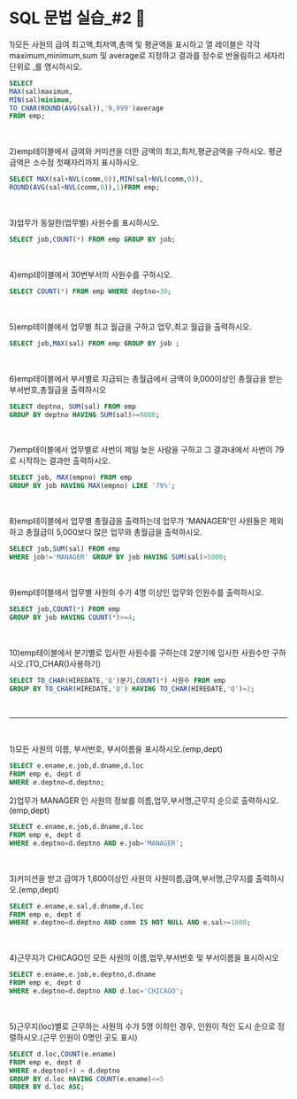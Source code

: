 # SQL 문법 실습_#2 📌

1)모든 사원의 급여 최고액,최저액,총액 및 평균액을 표시하고 열 레이블은 각각 maximum,minimum,sum 및 average로 지정하고 결과를 정수로 반올림하고 세자리 단위로 ,를 명시하시오.
```sql
SELECT 
MAX(sal)maximum,
MIN(sal)minimum,
TO_CHAR(ROUND(AVG(sal)),'9,999')average 
FROM emp;
```
<br>

2)emp테이블에서 급여와 커미션을 더한 금액의 최고,최저,평균금액을 구하시오.
평균금액은 소수점 첫째자리까지 표시하시오.
```sql
SELECT MAX(sal+NVL(comm,0)),MIN(sal+NVL(comm,0)),
ROUND(AVG(sal+NVL(comm,0)),1)FROM emp;
```
<br>

3)업무가 동일한(업무별) 사원수를 표시하시오.
```sql
SELECT job,COUNT(*) FROM emp GROUP BY job;
```
<br>

4)emp테이블에서 30번부서의 사원수를 구하시오.
```sql
SELECT COUNT(*) FROM emp WHERE deptno=30;
```
<br>


5)emp테이블에서 업무별 최고 월급을 구하고 업무,최고 월급을 출력하시오.
```sql
SELECT job,MAX(sal) FROM emp GROUP BY job ;
```
<br>


6)emp테이블에서 부서별로 지급되는 총월급에서 금액이 9,000이상인 총월급을 받는 부서번호,총월급을 출력하시오
```sql
SELECT deptno, SUM(sal) FROM emp 
GROUP BY deptno HAVING SUM(sal)>=9000;
```
<br>

7)emp테이블에서 업무별로 사번이 제일 늦은 사람을 구하고 그 결과내에서
사번이 79로 시작하는 결과만 출력하시오.
```sql
SELECT job, MAX(empno) FROM emp 
GROUP BY job HAVING MAX(empno) LIKE '79%';
```
<br>

8)emp테이블에서 업무별 총월급을 출력하는데 업무가 'MANAGER'인 사원들은
제외하고 총월급이 5,000보다 많은 업무와 총월급을 출력하시오.
```sql
SELECT job,SUM(sal) FROM emp 
WHERE job!='MANAGER' GROUP BY job HAVING SUM(sal)>5000;
```
<br>

9)emp테이블에서 업무별 사원의 수가 4명 이상인 업무와 인원수를 출력하시오.
```sql
SELECT job,COUNT(*) FROM emp 
GROUP BY job HAVING COUNT(*)>=4;
```
<br>


10)emp테이블에서 분기별로 입사한 사원수를 구하는데 2분기에 입사한 사원수만 구하시오.(TO_CHAR()사용하기)
```sql
SELECT TO_CHAR(HIREDATE,'Q')분기,COUNT(*) 사원수 FROM emp 
GROUP BY TO_CHAR(HIREDATE,'Q') HAVING TO_CHAR(HIREDATE,'Q')=2;
```
<br>

---
<br>

1)모든 사원의 이름, 부서번호, 부서이름을 표시하시오.(emp,dept)
```sql
SELECT e.ename,e.job,d.dname,d.loc
FROM emp e, dept d
WHERE e.deptno=d.deptno;
```

2)업무가 MANAGER 인 사원의 정보를 이름,업무,부서명,근무지 순으로 출력하시오.(emp,dept)
```sql
SELECT e.ename,e.job,d.dname,d.loc
FROM emp e, dept d
WHERE e.deptno=d.deptno AND e.job='MANAGER';
```
<br>


3)커미션을 받고 급여가 1,600이상인 사원의 사원이름,급여,부서명,근무지를 출력하시오.(emp,dept)
```sql
SELECT e.ename,e.sal,d.dname,d.loc
FROM emp e, dept d
WHERE e.deptno=d.deptno AND comm IS NOT NULL AND e.sal>=1600;
```
<br>

4)근무지가 CHICAGO인 모든 사원의 이름,업무,부서번호 및 부서이름을 표시하시오
```sql
SELECT e.ename,e.job,e.deptno,d.dname
FROM emp e, dept d
WHERE e.deptno=d.deptno AND d.loc='CHICAGO';
```
<br>


5)근무지(loc)별로 근무하는 사원의 수가 5명 이하인 경우, 인원이 적인 도시 순으로 정렬하시오.(근무 인원이 0명인 곳도 표시)
```sql
SELECT d.loc,COUNT(e.ename) 
FROM emp e, dept d
WHERE e.deptno(+) = d.deptno 
GROUP BY d.loc HAVING COUNT(e.ename)<=5 
ORDER BY d.loc ASC;
```
